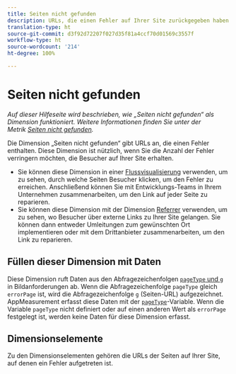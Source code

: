 ```yaml
---
title: Seiten nicht gefunden
description: URLs, die einen Fehler auf Ihrer Site zurückgegeben haben.
translation-type: ht
source-git-commit: d3f92d72207f027d35f81a4ccf70d01569c3557f
workflow-type: ht
source-wordcount: '214'
ht-degree: 100%

---
```



# Seiten nicht gefunden

*Auf dieser Hilfeseite wird beschrieben, wie „Seiten nicht gefunden“ als Dimension funktioniert. Weitere Informationen finden Sie unter der Metrik [Seiten nicht gefunden](../metrics/pages-not-found.md).*

Die Dimension „Seiten nicht gefunden“ gibt URLs an, die einen Fehler enthalten. Diese Dimension ist nützlich, wenn Sie die Anzahl der Fehler verringern möchten, die Besucher auf Ihrer Site erhalten.

* Sie können diese Dimension in einer [Flussvisualisierung](/help/analyze/analysis-workspace/visualizations/c-flow/flow.md) verwenden, um zu sehen, durch welche Seiten Besucher klicken, um den Fehler zu erreichen. Anschließend können Sie mit Entwicklungs-Teams in Ihrem Unternehmen zusammenarbeiten, um den Link auf jeder Seite zu reparieren.
* Sie können diese Dimension mit der Dimension [Referrer](referrer.md) verwenden, um zu sehen, wo Besucher über externe Links zu Ihrer Site gelangen. Sie können dann entweder Umleitungen zum gewünschten Ort implementieren oder mit dem Drittanbieter zusammenarbeiten, um den Link zu reparieren.

## Füllen dieser Dimension mit Daten

Diese Dimension ruft Daten aus den Abfragezeichenfolgen [`pageType` und `g`](/help/implement/validate/query-parameters.md) in Bildanforderungen ab. Wenn die Abfragezeichenfolge `pageType` gleich `errorPage` ist, wird die Abfragezeichenfolge `g` (Seiten-URL) aufgezeichnet. AppMeasurement erfasst diese Daten mit der [`pageType`](/help/implement/vars/page-vars/pagetype.md)-Variable. Wenn die Variable `pageType` nicht definiert oder auf einen anderen Wert als `errorPage` festgelegt ist, werden keine Daten für diese Dimension erfasst.

## Dimensionselemente

Zu den Dimensionselementen gehören die URLs der Seiten auf Ihrer Site, auf denen ein Fehler aufgetreten ist.
